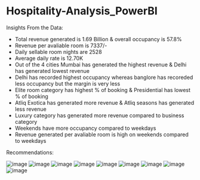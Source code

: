 # Hospitality-Analysis_PowerBI

Insights From the Data:
* Total revenue generated is 1.69 Billion & overall occupancy is 57.8%
* Revenue per avaliable room is 7337/-
* Daily sellable room nights are 2528
* Average daily rate is 12.70K
* Out of the 4 cities Mumbai has generated the highest revenue & Delhi has generated lowest revenue
* Delhi has recorded highest occupancy whereas banglore has recoreded less occupancy but the margin is very less
* Elite room category has highest % of booking & Presidential has lowest % of booking
* Atliq Exotica has generated more revenue & Atliq seasons has generated less revenue
* Luxury category has generated more revenue compared to business category
* Weekends have more occupancy compared to weekdays
* Revenue generated per avaliable room is high on weekends compared to weekdays
  

Recommendations:

![image](https://github.com/MouliHub/Hospitality-Analysis_PowerBI/assets/103060379/f9a2c05d-3121-4625-a3fc-d3bff5404f16)
![image](https://github.com/MouliHub/Hospitality-Analysis_PowerBI/assets/103060379/598cc22d-43fa-4c8c-862d-7b7786c2e05f)
![image](https://github.com/MouliHub/Hospitality-Analysis_PowerBI/assets/103060379/3da3e66f-4a6f-4e47-a751-8a4424103790)
![image](https://github.com/MouliHub/Hospitality-Analysis_PowerBI/assets/103060379/1a01fd60-6def-42a9-9746-759683624051)
![image](https://github.com/MouliHub/Hospitality-Analysis_PowerBI/assets/103060379/44563aa1-010f-4c86-8026-b5017472872b)
![image](https://github.com/MouliHub/Hospitality-Analysis_PowerBI/assets/103060379/29e92601-9d92-4b60-b725-14515407457e)
![image](https://github.com/MouliHub/Hospitality-Analysis_PowerBI/assets/103060379/90d31075-b057-458f-b4a9-c5ff474bed9a)
![image](https://github.com/MouliHub/Hospitality-Analysis_PowerBI/assets/103060379/f6b29d6d-4188-459a-9d53-032af57935fd)
![image](https://github.com/MouliHub/Hospitality-Analysis_PowerBI/assets/103060379/25a6453d-b618-4368-9e8d-90924396e7ce)






